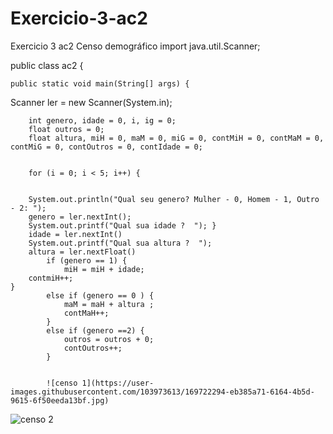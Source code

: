 # Exercicio-3-ac2
Exercicio 3 ac2 Censo demográfico 
import java.util.Scanner;

public class ac2 {

	public static void main(String[] args) {
        
Scanner ler = new Scanner(System.in);

        
        int genero, idade = 0, i, ig = 0;
        float outros = 0;
        float altura, miH = 0, maM = 0, miG = 0, contMiH = 0, contMaM = 0, contMiG = 0, contOutros = 0, contIdade = 0;

        
        for (i = 0; i < 5; i++) {

            
        System.out.println("Qual seu genero? Mulher - 0, Homem - 1, Outro - 2: ");
        genero = ler.nextInt();
        System.out.printf("Qual sua idade ?  "); }
        idade = ler.nextInt()
        System.out.printf("Qual sua altura ?  ");        
        altura = ler.nextFloat()
            if (genero == 1) {
            	miH = miH + idade;
        contmiH++;
	}
            else if (genero == 0 ) {
            	maM = maH + altura ;
            	contMaH++;
            }
            else if (genero ==2) {
            	outros = outros + 0;
            	contOutros++;
            }
            
            
            ![censo 1](https://user-images.githubusercontent.com/103973613/169722294-eb385a71-6164-4b5d-9615-6f50eeda13bf.jpg)


![censo 2](https://user-images.githubusercontent.com/103973613/169722299-65f86512-3cef-43ae-a2e4-623d7f8a101c.jpg)
